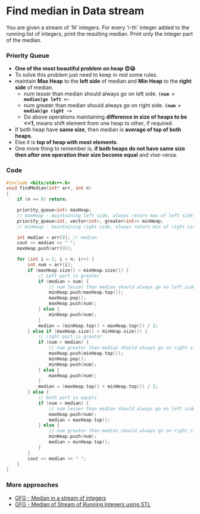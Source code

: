 # Find median in Data stream

You are given a stream of 'N' integers. For every 'i-th' integer added to the running list of integers, print the resulting median.
Print only the integer part of the median.

### Priority Queue

-   **One of the most beautiful problem on heap 😍😃**
-   To solve this problem just need to keep in mid some rules.
-   maintain **Max Heap** to the **left side** of median and **Min Heap** to the **right side** of median.
    -   num lesser than median should always go on left side. **`(num < median)go left <-`**
    -   num greater than median should always go on right side. **`(num > median)go right ->`**
    -   Do above operations maintaining **difference in size of heaps to be <=1**, means shift element from one heap to other, if required.
-   If both heap have **same size**, then median is **average of top of both heaps**.
-   Else it is **top of heap with most elements**.
-   One more thing to remember is, **if both heaps do not have same size then after one operation their size become equal** and vise-versa.

### Code

```cpp
#include <bits/stdc++.h>
void findMedian(int* arr, int n)
{
    if (n == 0) return;

    priority_queue<int> maxHeap;
    // maxHeap - maintaining left side, always return max of left side.
    priority_queue<int, vector<int>, greater<int>> minHeap;
    // minHeap - maintaining right side, always return min of right side.

    int median = arr[0]; // median
    cout << median << " ";
    maxHeap.push(arr[0]);

    for (int i = 1; i < n; i++) {
        int num = arr[i];
        if (maxHeap.size() > minHeap.size()) {
            // Left part is greater
            if (median > num) {
                // num lesser than median should always go on left side
                minHeap.push(maxHeap.top());
                maxHeap.pop();
                maxHeap.push(num);
            } else {
                minHeap.push(num);
            }
            median = (minHeap.top() + maxHeap.top()) / 2;
        } else if (maxHeap.size() < minHeap.size()) {
            // right part is greater
            if (num > median) {
                // num greater than median should always go on right side
                maxHeap.push(minHeap.top());
                minHeap.pop();
                minHeap.push(num);
            } else {
                maxHeap.push(num);
            }
            median = (maxHeap.top() + minHeap.top()) / 2;
        } else {
            // both part is equals
            if (num < median) {
                // num lesser than median should always go on left side
                maxHeap.push(num);
                median = maxHeap.top();
            } else {
                // num greater than median should always go on right side
                minHeap.push(num);
                median = minHeap.top();
            }
        }
        cout << median << " ";
    }
}
```

### More approaches

-   [GFG - Median in a stream of integers](https://www.geeksforgeeks.org/median-of-stream-of-integers-running-integers/)
-   [GFG - Median of Stream of Running Integers using STL](https://www.geeksforgeeks.org/median-of-stream-of-running-integers-using-stl/)
